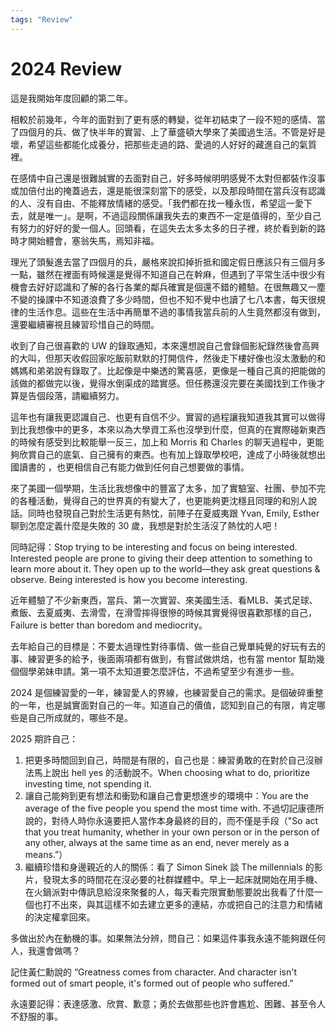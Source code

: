 ```yaml
---
tags: "Review"
---
```


# 2024 Review

這是我開始年度回顧的第二年。

相較於前幾年，今年的面對到了更有感的轉變，從年初結束了一段不短的感情、當了四個月的兵、做了快半年的實習、上了華盛頓大學來了美國過生活。不管是好是壞，希望這些都能化成養分，把那些走過的路、愛過的人好好的藏進自己的氣質裡。

在感情中自己還是很難誠實的去面對自己，好多時候明明感覺不太對但都裝作沒事或加倍付出的掩蓋過去，還是能很深刻當下的感受，以及那段時間在當兵沒有認識的人、沒有自由、不能釋放情緒的感受。「我們都在找一種永恆，希望這一愛下去，就是唯一」。是啊，不過這段關係讓我失去的東西不一定是值得的，至少自己有努力的好好的愛一個人。回頭看，在這失去太多太多的日子裡，終於看到新的路時才開始體會，塞翁失馬，焉知非福。

理光了頭髮進去當了四個月的兵，嚴格來說扣掉折抵和國定假日應該只有三個月多一點，雖然在裡面有時候還是覺得不知道自己在幹麻，但遇到了平常生活中很少有機會去好好認識和了解的各行各業的鄰兵確實是個還不錯的體驗。在很無趣又一塵不變的操課中不知道浪費了多少時間，但也不知不覺中也讀了七八本書，每天很規律的生活作息。這些在生活中再簡單不過的事情我當兵前的人生竟然都沒有做到，還要繼續審視且練習珍惜自己的時間。

收到了自己很喜歡的 UW 的錄取通知，本來還想說自己會錄個影紀錄然後會高興的大叫，但那天收假回家吃飯前默默的打開信件，然後走下樓好像也沒太激動的和媽媽和弟弟說有錄取了。比起像是中樂透的驚喜感，更像是一種自己真的把能做的該做的都做完以後，覺得水倒渠成的踏實感。但任務還沒完要在美國找到工作後才算是告個段落，請繼續努力。

這年也有讓我更認識自己、也更有自信不少。實習的過程讓我知道我其實可以做得到比我想像中的更多，本來以為大學資工系也沒學到什麼，但真的在實際碰新東西的時候有感受到比較能舉一反三，加上和 Morris 和 Charles 的聊天過程中，更能夠欣賞自己的底氣、自己擁有的東西。也有加上錄取學校吧，達成了小時後就想出國讀書的 ，也更相信自己有能力做到任何自己想要做的事情。

來了美國一個學期，生活比我想像中的豐富了太多，加了實驗室、社團、參加不完的各種活動，覺得自己的世界真的有變大了，也更能夠更沈穩且同理的和別人說話。同時也發現自己對於生活更有熱忱，前陣子在夏威夷跟 Yvan, Emily, Esther 聊到怎麼定義什麼是失敗的 30 歲，我想是對於生活沒了熱忱的人吧！

同時記得：Stop trying to be interesting and focus on being interested. Interested people are prone to giving their deep attention to something to learn more about it. They open up to the world—they ask great questions & observe. Being interested is how you become interesting.

近年體驗了不少新東西，當兵、第一次實習、來美國生活、看MLB、美式足球、煮飯、去夏威夷、去滑雪，在滑雪摔得很慘的時候其實覺得很喜歡那樣的自己，Failure is better than boredom and mediocrity。

去年給自己的目標是：不要太過理性對待事情、做一些自己覺單純覺的好玩有去的事、練習更多的給予，後面兩項都有做到，有嘗試做烘焙，也有當 mentor 幫助幾個個學弟妹申請。第一項不太知道要怎麼評估，不過希望至少有進步一些。

2024 是個練習愛的一年，練習愛人的界線，也練習愛自己的需求。是個破碎重整的一年，也是誠實面對自己的一年。知道自己的價值，認知到自己的有限，肯定哪些是自己所成就的，哪些不是。

2025 期許自己：

1. 把更多時間回到自己，時間是有限的，自己也是：練習勇敢的在對於自己沒辦法馬上說出 hell yes 的活動說不。When choosing what to do, prioritize investing time, not spending it.   
2. 讓自己能夠到更有想法和衝勁和讓自己會更想進步的環境中：You are the average of the five people you spend the most time with. 不過切記康德所說的，對待人時你永遠要把人當作本身最終的目的，而不僅是手段（"So act that you treat humanity, whether in your own person or in the person of any other, always at the same time as an end, never merely as a means.”）
3. 繼續珍惜和身邊親近的人的關係：看了 Simon Sinek 談 The millennials 的影片，發現太多的時間花在沒必要的社群媒體中。早上一起床就開始在用手機、在火鍋派對中傳訊息給沒來聚餐的人，每天看完限實動態要說出我看了什麼一個也打不出來，與其這樣不如去建立更多的連結，亦或把自己的注意力和情緒的決定權拿回來。

多做出於內在動機的事。如果無法分辨，問自己：如果這件事我永遠不能夠跟任何人，我還會做嗎？

記住黃仁勳說的 “Greatness comes from character. And character isn't formed out of smart people, it's formed out of people who suffered.”

永遠要記得：表達感激、欣賞、歉意；勇於去做那些也許會尷尬、困難、甚至令人不舒服的事。
